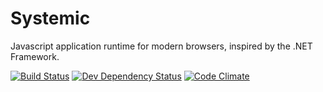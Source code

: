 # Systemic
Javascript application runtime for modern browsers, inspired by the .NET Framework.

[![Build Status](https://travis-ci.org/binary-arts/Systemic.svg)](https://travis-ci.org/binary-arts/Systemic)
[![Dev Dependency Status](https://david-dm.org/binary-arts/Systemic/dev-status.svg)](https://david-dm.org/binary-arts/Systemic#info=devDependencies)
[![Code Climate](https://codeclimate.com/github/binary-arts/Systemic/badges/gpa.svg)](https://codeclimate.com/github/binary-arts/Systemic)
